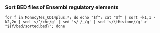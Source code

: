 ### Sort BED files of Ensembl regulatory elements
```
for f in Monocytes_CD14plus.*; do echo "$f"; cat "$f" | sort -k1,1 -k2,2n | sed 's/^/chr/g' | sed 's/ /_/g' | sed 's/\tHistone//g' > "${f/bed/sorted.bed}"; done
```
